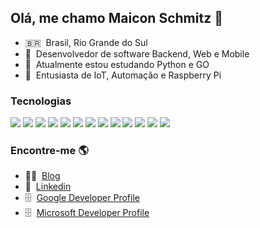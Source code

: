 ## Olá, me chamo Maicon Schmitz 👋

- 🇧🇷 &nbsp;Brasil, Rio Grande do Sul
- 🔭 &nbsp;Desenvolvedor de software Backend, Web e Mobile
- 🌱 &nbsp;Atualmente estou estudando Python e GO
- 🚀 &nbsp;Entusiasta de IoT, Automação e Raspberry Pi


### Tecnologias

![](https://img.shields.io/badge/Code-Python-blue?style=flat&logo=python&logoColor=white&color=36b1da)
![](https://img.shields.io/badge/Code-GO-blue?style=flat&logo=go&logoColor=white&color=36b1da)
![](https://img.shields.io/badge/Code-JavaScript-blue?style=flat&logo=javascript&logoColor=white&color=36b1da)
![](https://img.shields.io/badge/Code-Flutter-blue?style=flat&logo=flutter&logoColor=white&color=36b1da)
![](https://img.shields.io/badge/Code-PHP-blue?style=flat&logo=php&logoColor=white&color=36b1da)
![](https://img.shields.io/badge/OS-macOS-blue?style=flat&logo=macos&logoColor=white&color=36b1da)
![](https://img.shields.io/badge/OS-Linux-blue?style=flat&logo=linux&logoColor=white&color=36b1da)
![](https://img.shields.io/badge/Database-MySQL-blue?style=flat&logo=mysql&logoColor=white&color=36b1da)
![](https://img.shields.io/badge/Database-PostgreSQL-blue?style=flat&logo=postgresql&logoColor=white&color=36b1da)
![](https://img.shields.io/badge/NoSQL-MongoDB-blue?style=flat&logo=mongodb&logoColor=white&color=36b1da)
![](https://img.shields.io/badge/NoSQL-Redis-blue?style=flat&logo=redis&logoColor=white&color=36b1da)
![](https://img.shields.io/badge/Tools-Docker-blue?style=flat&logo=docker&logoColor=white&color=36b1da)
![](https://img.shields.io/badge/Cloud-AWS-blue?style=flat&logo=Amazon&logoColor=white&color=36b1da)


### Encontre-me 🌎

- 👨‍💻 &nbsp;[Blog](https://www.maiconschmitz.com.br)
- 💼 &nbsp;[Linkedin](https://www.linkedin.com/in/maiconschmitz/)
- 🗄️ &nbsp;[Google Developer Profile](https://g.dev/maiconschmitz)
- 🗄️ &nbsp;[Microsoft Developer Profile](https://docs.microsoft.com/pt-br/users/maiconschmitz/)
